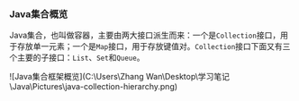 ### Java集合概览

Java集合，也叫做容器，主要由两大接口派生而来：一个是`Collection`接口，用于存放单一元素；一个是`Map`接口，用于存放键值对。`Collection`接口下面又有三个主要的子接口：`List`、`Set`和`Queue`。

![Java集合框架概览](C:\Users\Zhang Wan\Desktop\学习笔记\Java\Pictures\java-collection-hierarchy.png)